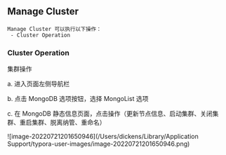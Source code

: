 ## Manage Cluster

```
Manage Cluster 可以执行以下操作：
 - Cluster Operation
```

### Cluster Operation

集群操作

a. 进入页面左侧导航栏

b. 点击 MongoDB 选项按钮，选择 MongoList 选项

c. 在 MongoDB 静态信息页面，点击操作（更新节点信息、启动集群、关闭集群、重启集群、脱离纳管、重命名）

![image-20220721201650946](/Users/dickens/Library/Application Support/typora-user-images/image-20220721201650946.png)